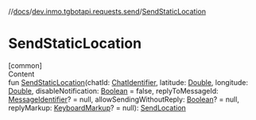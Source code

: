 //[docs](../../index.md)/[dev.inmo.tgbotapi.requests.send](index.md)/[SendStaticLocation](-send-static-location.md)



# SendStaticLocation  
[common]  
Content  
fun [SendStaticLocation](-send-static-location.md)(chatId: [ChatIdentifier](../dev.inmo.tgbotapi.types/-chat-identifier/index.md), latitude: [Double](https://kotlinlang.org/api/latest/jvm/stdlib/kotlin/-double/index.html), longitude: [Double](https://kotlinlang.org/api/latest/jvm/stdlib/kotlin/-double/index.html), disableNotification: [Boolean](https://kotlinlang.org/api/latest/jvm/stdlib/kotlin/-boolean/index.html) = false, replyToMessageId: [MessageIdentifier](../dev.inmo.tgbotapi.types/index.md#%5Bdev.inmo.tgbotapi.types%2FMessageIdentifier%2F%2F%2FPointingToDeclaration%2F%5D%2FClasslikes%2F625018081)? = null, allowSendingWithoutReply: [Boolean](https://kotlinlang.org/api/latest/jvm/stdlib/kotlin/-boolean/index.html)? = null, replyMarkup: [KeyboardMarkup](../dev.inmo.tgbotapi.types.buttons/-keyboard-markup/index.md)? = null): [SendLocation](-send-location/index.md)  



